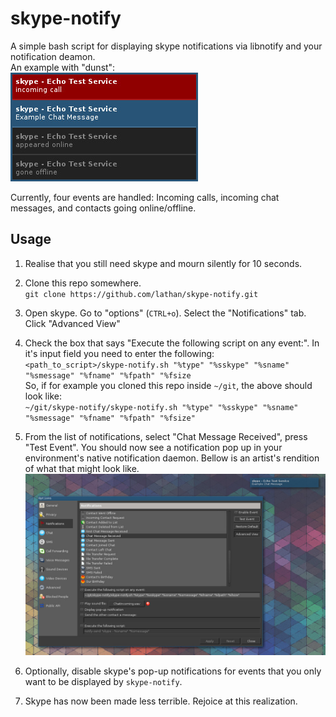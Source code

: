 # skype-notify

A simple bash script for displaying skype notifications via libnotify and your notification deamon.  
An example with "dunst":  
![dunst.jpg](img/dunst.jpg)

Currently, four events are handled: Incoming calls, incoming chat messages, and contacts going online/offline.


## Usage

1. Realise that you still need skype and mourn silently for 10 seconds.

2. Clone this repo somewhere.  
`git clone https://github.com/lathan/skype-notify.git`

3. Open skype. Go to "options" (`CTRL+o`). Select the "Notifications" tab. Click "Advanced View"

4. Check the box that says "Execute the following script on any event:". In it's input field you need to enter the following:  
`<path_to_script>/skype-notify.sh "%type" "%sskype" "%sname" "%smessage" "%fname" "%fpath" "%fsize`  
So, if for example you cloned this repo inside `~/git`, the above should look like:  
`~/git/skype-notify/skype-notify.sh "%type" "%sskype" "%sname" "%smessage" "%fname" "%fpath" "%fsize"`

5. From the list of notifications, select "Chat Message Received", press "Test Event". You should now see a notification pop up in your environment's native notification daemon. Bellow is an artist's rendition of what that might look like.  
![screenshot.jpg](img/screenshot.jpg)

6. Optionally, disable skype's pop-up notifications for events that you only want to be displayed by `skype-notify`.

7. Skype has now been made less terrible. Rejoice at this realization.
